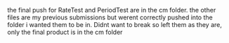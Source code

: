 the final push for RateTest and PeriodTest are in the cm folder. the other files are my previous submissions but werent correctly pushed into the folder i wanted them to be in.
Didnt want to break so left them as they are, only the final product is in the cm folder
